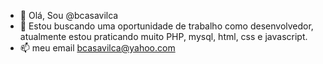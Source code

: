 - 👋 Olá, Sou @bcasavilca
- 👀 Estou buscando uma oportunidade de trabalho como desenvolvedor, atualmente estou praticando muito PHP, mysql, html, css e javascript.
- 📫 meu email bcasavilca@yahoo.com

<!---
bcasavilca/bcasavilca is a ✨ special ✨ repository because its `README.md` (this file) appears on your GitHub profile.
You can click the Preview link to take a look at your changes.
--->
